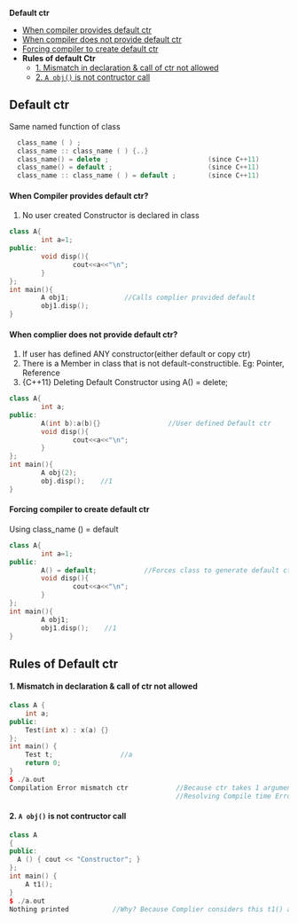 **Default ctr**
- [When compiler provides default ctr](#w1)
- [When compiler does not provide default ctr](#w1)
- [Forcing compiler to create default ctr](#f)
- **Rules of default Ctr**
  - [1. Mismatch in declaration & call of ctr not allowed](#r1)
  - [2. `A obj()` is not contructor call](#r2)


## Default ctr
Same named function of class
```cpp
  class_name ( ) ;
  class_name :: class_name ( ) {..}
  class_name() = delete ;                         (since C++11)
  class_name() = default ;                        (since C++11)
  class_name :: class_name ( ) = default ;        (since C++11)
```

<a name=w1></a>
#### When Compiler provides default ctr?
1. No user created Constructor is declared in class
```cpp
class A{
        int a=1;
public:
        void disp(){
                cout<<a<<"\n";
        }
};
int main(){ 
        A obj1;              //Calls complier provided default
        obj1.disp();
}
```

<a name=w2></a>
#### When complier does not provide default ctr?
1. If user has  defined ANY constructor(either default or copy ctr)
2. There is a Member in class that is not default-constructible. Eg: Pointer, Reference    
3. {C++11} Deleting Default Constructor using A() = delete;
```cpp
class A{
        int a;
public:
        A(int b):a(b){}                 //User defined Default ctr
        void disp(){
                cout<<a<<"\n";
        }
};
int main(){
        A obj(2);
        obj.disp();    //1
}
```

<a name=f></a>
#### Forcing compiler to create default ctr
Using class_name () = default
```c++
class A{
        int a=1;
public:
        A() = default;            //Forces class to generate default ctr
        void disp(){
                cout<<a<<"\n";
        }
};
int main(){
        A obj1;
        obj1.disp();    //1
}
```

## Rules of Default ctr
<a name=r1></a>
#### 1. Mismatch in declaration & call of ctr not allowed
```cpp
class A {
    int a;
public:
    Test(int x) : x(a) {}
};
int main() {
    Test t;                 //a
    return 0;
}
$ ./a.out
Compilation Error mismatch ctr            //Because ctr takes 1 argument but, a does not provide any argument.
                                          //Resolving Compile time Error. Test(int x=0). Making argument as default
```

<a name=r2></a>
#### 2. `A obj()` is not contructor call
```cpp
class A
{
public:
  A () { cout << "Constructor"; }
};
int main() {
    A t1();
}
$ ./a.out
Nothing printed           //Why? Because Complier considers this t1() as function declaration not ctr call.
```
